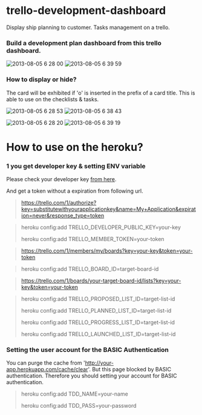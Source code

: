 trello-development-dashboard
============================

Display ship planning to customer. Tasks management on a trello.

### Build a development plan dashboard from this trello dashboard.
![2013-08-05 6 28 00](https://f.cloud.github.com/assets/96539/907622/cb4ce118-fd4d-11e2-8f87-c407329065f4.png)
![2013-08-05 6 39 59](https://f.cloud.github.com/assets/96539/907628/71ccd160-fd4e-11e2-8303-434cd32b9d79.png)

### How to display or hide?
The card will be exhibited if 'o' is inserted in the prefix of a card title. This is able to use on the checklists & tasks.

![2013-08-05 6 28 53](https://f.cloud.github.com/assets/96539/907619/c1f7f72e-fd4d-11e2-97a4-e1ab45e0e224.png)
![2013-08-05 6 38 43](https://f.cloud.github.com/assets/96539/907626/496af544-fd4e-11e2-93f8-60154a02c528.png)

![2013-08-05 6 28 20](https://f.cloud.github.com/assets/96539/907621/c8634172-fd4d-11e2-9834-5d281156f514.png)
![2013-08-05 6 39 19](https://f.cloud.github.com/assets/96539/907627/5d52d860-fd4e-11e2-8c7b-5f724c37b683.png)

# How to use on the heroku?

### 1 you get developer key & setting ENV variable

Please check your developer key [from here](https://trello.com/1/appKey/generate).

And get a token without a expiration from following url. 
> https://trello.com/1/authorize?key=substitutewithyourapplicationkey&name=My+Application&expiration=never&response_type=token


> heroku config:add TRELLO_DEVELOPER_PUBLIC_KEY=your-key
> 
> heroku config:add TRELLO_MEMBER_TOKEN=your-token


> https://trello.com/1/members/my/boards?key=your-key&token=your-token


> heroku config:add TRELLO_BOARD_ID=target-board-id


> https://trello.com/1/boards/your-target-board-id/lists?key=your-key&token=your-token


> heroku config:add TRELLO_PROPOSED_LIST_ID=target-list-id
> 
> heroku config:add TRELLO_PLANNED_LIST_ID=target-list-id
> 
> heroku config:add TRELLO_PROGRESS_LIST_ID=target-list-id
> 
> heroku config:add TRELLO_LAUNCHED_LIST_ID=target-list-id

### Setting the user account for the BASIC Authentication

You can purge the cache from 'http://your-app.herokuapp.com/cache/clear'. But this page blocked by BASIC authentication. 
Therefore you should setting your account for BASIC authentication.

> heroku config:add TDD_NAME=your-name
> 
> heroku config:add TDD_PASS=your-password
